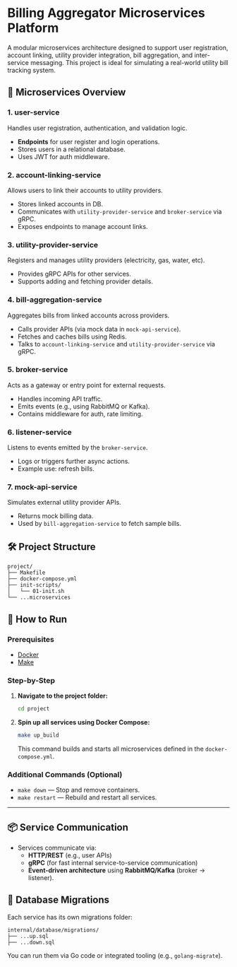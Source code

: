 # Billing Aggregator Microservices Platform

A modular microservices architecture designed to support user registration, account linking, utility provider integration, bill aggregation, and inter-service messaging. This project is ideal for simulating a real-world utility bill tracking system.

## 🚀 Microservices Overview

### 1. **user-service**

Handles user registration, authentication, and validation logic.

- **Endpoints** for user register and login operations.
- Stores users in a relational database.
- Uses JWT for auth middleware.

### 2. **account-linking-service**

Allows users to link their accounts to utility providers.

- Stores linked accounts in DB.
- Communicates with `utility-provider-service` and `broker-service` via gRPC.
- Exposes endpoints to manage account links.

### 3. **utility-provider-service**

Registers and manages utility providers (electricity, gas, water, etc).

- Provides gRPC APIs for other services.
- Supports adding and fetching provider details.

### 4. **bill-aggregation-service**

Aggregates bills from linked accounts across providers.

- Calls provider APIs (via mock data in `mock-api-service`).
- Fetches and caches bills using Redis.
- Talks to `account-linking-service` and `utility-provider-service` via gRPC.

### 5. **broker-service**

Acts as a gateway or entry point for external requests.

- Handles incoming API traffic.
- Emits events (e.g., using RabbitMQ or Kafka).
- Contains middleware for auth, rate limiting.

### 6. **listener-service**

Listens to events emitted by the `broker-service`.

- Logs or triggers further async actions.
- Example use: refresh bills.

### 7. **mock-api-service**

Simulates external utility provider APIs.

- Returns mock billing data.
- Used by `bill-aggregation-service` to fetch sample bills.

## 🛠️ Project Structure

```
project/
├── Makefile
├── docker-compose.yml
├── init-scripts/
│   └── 01-init.sh
└── ...microservices
```

## 🧪 How to Run

### Prerequisites

- [Docker](https://www.docker.com/)
- [Make](https://www.gnu.org/software/make/)

### Step-by-Step

1. **Navigate to the project folder:**

   ```bash
   cd project
   ```

2. **Spin up all services using Docker Compose:**
   ```bash
   make up_build
   ```
   This command builds and starts all microservices defined in the `docker-compose.yml`.

### Additional Commands (Optional)

- `make down` — Stop and remove containers.
- `make restart` — Rebuild and restart all services.

---

## 📦 Service Communication

- Services communicate via:
  - **HTTP/REST** (e.g., user APIs)
  - **gRPC** (for fast internal service-to-service communication)
  - **Event-driven architecture** using **RabbitMQ/Kafka** (broker → listener).

## 📂 Database Migrations

Each service has its own migrations folder:

```
internal/database/migrations/
├── ...up.sql
├── ...down.sql
```

You can run them via Go code or integrated tooling (e.g., `golang-migrate`).


